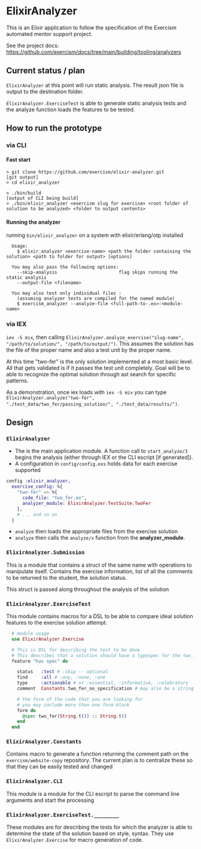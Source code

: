 # ElixirAnalyzer

This is an Elixir application to follow the specification of the Exercism automated mentor support project.

See the project docs: https://github.com/exercism/docs/tree/main/building/tooling/analyzers

## Current status / plan

`ElixirAnalyzer` at this point will run static analysis. The result json file is output to the destination folder.

`ElixirAnalyzer.ExerciseTest` is able to generate static analysis tests and the analyze function loads the features to be tested.

## How to run the prototype

### via CLI

#### Fast start

```shell
> git clone https://github.com/exercism/elixir-analyzer.git
[git output]
> cd elixir_analyzer

> ./bin/build
[output of CLI being build]
> ./bin/elixir_analyzer <exercism slug for exercise> <root folder of solution to be analyzed> <folder to output contents>
```

#### Running the analyzer

running `bin/elixir_analyzer` on a system with elixir/erlang/otp installed

```text
  Usage:
    $ elixir_analyzer <exercise-name> <path the folder containing the solution> <path to folder for output> [options]

  You may also pass the following options:
    --skip-analysis                       flag skips running the static analysis
    --output-file <filename>

  You may also test only individual files :
    (assuming analyzer tests are compiled for the named module)
    $ exercism_analyzer --analyze-file <full-path-to-.ex>:<module-name>
```

### via IEX

`iex -S mix`, then calling `ElixirAnalyzer.analyze_exercise("slug-name", "/path/to/solution/", "/path/to/output/")`.
This assumes the solution has the file of the proper name and also a test unit by the proper name.

At this time "two-fer" is the only solution implemented at a most basic level. All that gets validated is if it passes the test unit completely. Goal will be to able to recognize the optimal solution through ast search for specific patterns.

As a demonstration, once iex loads with `iex -S mix` you can type `ElixirAnalyzer.analyze("two-fer", "./test_data/two_fer/passing_solution/", "./test_data/results/")`.

## Design

### `ElixirAnalyzer`

- The is the main application module. A function call to `start_analyze/3` begins the analysis (either through IEX or the CLI escript [if generated]).
- A configuration in `config/config.exs` holds data for each exercise supported

```elixir
config :elixir_analyzer,
  exercise_config: %{
    "two-fer" => %{
      code_file: "two_fer.ex",
      analyzer_module: ElixirAnalyzer.TestSuite.TwoFer
    },
    # ... and so on
  }
```

- `analyze` then loads the appropriate files from the exercise solution
- `analyze` then calls the `analyze/x` function from the **analyzer_module**.

### `ElixirAnalyzer.Submission`

This is a module that contains a struct of the same name with operations to manipulate itself. Contains the exercise information, list of all the comments to be returned to the student, the solution status.

This struct is passed along throughout the analysis of the solution

### `ElixirAnalyzer.ExerciseTest`

This module contains macros for a DSL to be able to compare ideal solution features to the exercise solution attempt.

```elixir
  # module usage
  use ElixirAnalyzer.Exercise

  # This is DSL for describing the test to be done
  # This describes that a solution should have a typespec for the two_fer function
  feature "has spec" do

    status   :test # :skip -- optional
    find     :all # :any, :none, :one
    type     :actionable # or :essential, :informative, :celebratory
    comment  Constants.two_fer_no_specification # may also be a string

    # the form of the code that you are looking for
    # you may include more than one form block
    form do
      @spec two_fer(String.t()) :: String.t()
    end
  end
```

### `ElixirAnalyzer.Constants`

Contains macro to generate a function returning the comment path on the `exercism/website-copy` repository. The current plan is to centralize these so that they can be easily tested and changed

### `ElixirAnalyzer.CLI`

This module is a module for the CLI escript to parse the command line arguments and start the processing

### `ElixirAnalyzer.ExerciseTest.________`

These modules are for describing the tests for which the analyzer is able to determine the state of the solution based on style, syntax. They use `ElixirAnalyzer.Exercise` for macro generation of code.
